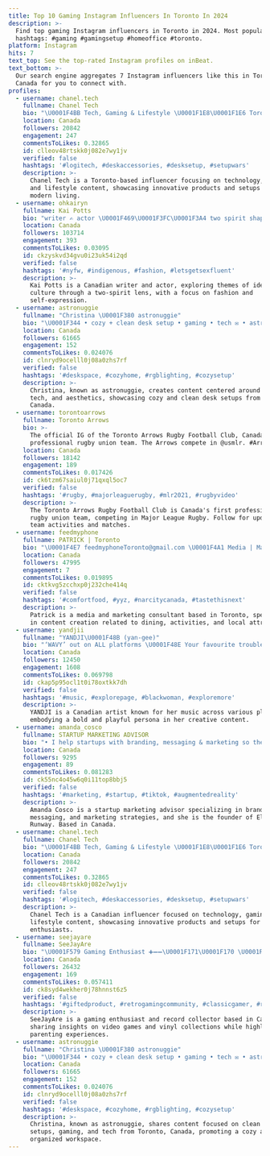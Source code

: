 ```yaml
---
title: Top 10 Gaming Instagram Influencers In Toronto In 2024
description: >-
  Find top gaming Instagram influencers in Toronto in 2024. Most popular
  hashtags: #gaming #gamingsetup #homeoffice #toronto.
platform: Instagram
hits: 7
text_top: See the top-rated Instagram profiles on inBeat.
text_bottom: >-
  Our search engine aggregates 7 Instagram influencers like this in Toronto,
  Canada for you to connect with.
profiles:
  - username: chanel.tech
    fullname: Chanel Tech
    bio: "\U0001F4BB Tech, Gaming & Lifestyle \U0001F1E8\U0001F1E6 Toronto, Canada \U0001F3CE️ @thenorthlanes \U0001F447\U0001F3FD Links to cool stuff"
    location: Canada
    followers: 20842
    engagement: 247
    commentsToLikes: 0.32865
    id: clleov48rtskk0j082e7wy1jv
    verified: false
    hashtags: '#logitech, #deskaccessories, #desksetup, #setupwars'
    description: >-
      Chanel Tech is a Toronto-based influencer focusing on technology, gaming,
      and lifestyle content, showcasing innovative products and setups for
      modern living.
  - username: ohkairyn
    fullname: Kai Potts
    bio: "writer ✍️ actor \U0001F469\U0001F3FC‍\U0001F3A4 two spirit shapeshifter \U0001F99A business: tara@thunderhaus.ca"
    location: Canada
    followers: 103714
    engagement: 393
    commentsToLikes: 0.03095
    id: ckzyskvd34gvu0i23uk54i2qd
    verified: false
    hashtags: '#nyfw, #indigenous, #fashion, #letsgetsexfluent'
    description: >-
      Kai Potts is a Canadian writer and actor, exploring themes of identity and
      culture through a two-spirit lens, with a focus on fashion and
      self-expression.
  - username: astronuggie
    fullname: "Christina \U0001F380 astronuggie"
    bio: "\U0001F344 • cozy + clean desk setup • gaming • tech ✉️ • astronugonline@gmail.com \U0001F1E8\U0001F1E6 • toronto, canada"
    location: Canada
    followers: 61665
    engagement: 152
    commentsToLikes: 0.024076
    id: clnryd9ocelll0j08a0zhs7rf
    verified: false
    hashtags: '#deskspace, #cozyhome, #rgblighting, #cozysetup'
    description: >-
      Christina, known as astronuggie, creates content centered around gaming,
      tech, and aesthetics, showcasing cozy and clean desk setups from Toronto,
      Canada.
  - username: torontoarrows
    fullname: Toronto Arrows
    bio: >-
      The official IG of the Toronto Arrows Rugby Football Club, Canada’s first
      professional rugby union team. The Arrows compete in @usmlr. #ArrowsUp
    location: Canada
    followers: 18142
    engagement: 189
    commentsToLikes: 0.017426
    id: ck6tzm67saiul0j71qxql5oc7
    verified: false
    hashtags: '#rugby, #majorleaguerugby, #mlr2021, #rugbyvideo'
    description: >-
      The Toronto Arrows Rugby Football Club is Canada's first professional
      rugby union team, competing in Major League Rugby. Follow for updates on
      team activities and matches.
  - username: feedmyphone
    fullname: PATRICK | Toronto
    bio: "\U0001F4E7 feedmyphoneToronto@gmail.com \U0001F4A1 Media | Marketing Consultant \U0001F933 OG Content Creator Places to eat, things to do & sights to see #FeedMyPhone"
    location: Canada
    followers: 47995
    engagement: 7
    commentsToLikes: 0.019895
    id: cktkvg5zcchxp0j232che414q
    verified: false
    hashtags: '#comfortfood, #yyz, #narcitycanada, #tastethisnext'
    description: >-
      Patrick is a media and marketing consultant based in Toronto, specializing
      in content creation related to dining, activities, and local attractions.
  - username: yandjii
    fullname: "YANDJI\U0001F48B (yan-gee)"
    bio: "‘WAVY’ out on ALL platforms \U0001F48E Your favourite trouble maker \U0001F608 If not me, then who? Click below!"
    location: Canada
    followers: 12450
    engagement: 1608
    commentsToLikes: 0.069798
    id: ckap5p95ocl1t0i78oxtkk7dh
    verified: false
    hashtags: '#music, #explorepage, #blackwoman, #exploremore'
    description: >-
      YANDJI is a Canadian artist known for her music across various platforms,
      embodying a bold and playful persona in her creative content.
  - username: amanda_cosco
    fullname: STARTUP MARKETING ADVISOR
    bio: "• I help startups with branding, messaging & marketing so they can operate from a place of clarity & purpose \U0001F680\U0001F64F\U0001F3FC⁣ • Founder @electric_runway ⚡️\U0001F9F5"
    location: Canada
    followers: 9295
    engagement: 89
    commentsToLikes: 0.081283
    id: ck55nc4o45w6q0i11top8bbj5
    verified: false
    hashtags: '#marketing, #startup, #tiktok, #augmentedreality'
    description: >-
      Amanda Cosco is a startup marketing advisor specializing in branding,
      messaging, and marketing strategies, and she is the founder of Electric
      Runway. Based in Canada.
  - username: chanel.tech
    fullname: Chanel Tech
    bio: "\U0001F4BB Tech, Gaming & Lifestyle \U0001F1E8\U0001F1E6 Toronto, Canada \U0001F3CE️ @thenorthlanes \U0001F447\U0001F3FD Links to cool stuff"
    location: Canada
    followers: 20842
    engagement: 247
    commentsToLikes: 0.32865
    id: clleov48rtskk0j082e7wy1jv
    verified: false
    hashtags: '#logitech, #deskaccessories, #desksetup, #setupwars'
    description: >-
      Chanel Tech is a Canadian influencer focused on technology, gaming, and
      lifestyle content, showcasing innovative products and setups for tech
      enthusiasts.
  - username: seejayare
    fullname: SeeJayAre
    bio: "\U0001F579️ Gaming Enthusiast ➕➖➖\U0001F171️\U0001F170️ \U0001F3B5 Record Collector \U0001F9D1‍\U0001F9D2‍\U0001F9D2 Rad Dad \U0001F3AE LINKS\U0001F447"
    location: Canada
    followers: 26432
    engagement: 169
    commentsToLikes: 0.057411
    id: ck8syd4wekher0j78hnnst6z5
    verified: false
    hashtags: '#giftedproduct, #retrogamingcommunity, #classicgamer, #retrocollectivena'
    description: >-
      SeeJayAre is a gaming enthusiast and record collector based in Canada,
      sharing insights on video games and vinyl collections while highlighting
      parenting experiences.
  - username: astronuggie
    fullname: "Christina \U0001F380 astronuggie"
    bio: "\U0001F344 • cozy + clean desk setup • gaming • tech ✉️ • astronugonline@gmail.com \U0001F1E8\U0001F1E6 • toronto, canada"
    location: Canada
    followers: 61665
    engagement: 152
    commentsToLikes: 0.024076
    id: clnryd9ocelll0j08a0zhs7rf
    verified: false
    hashtags: '#deskspace, #cozyhome, #rgblighting, #cozysetup'
    description: >-
      Christina, known as astronuggie, shares content focused on clean desk
      setups, gaming, and tech from Toronto, Canada, promoting a cozy and
      organized workspace.
---
```


